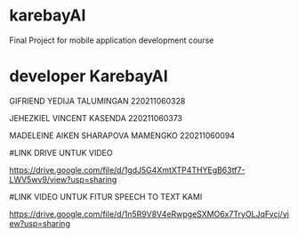 # karebayAI

Final Project for mobile application development course

# developer KarebayAI 

GIFRIEND YEDIJA TALUMINGAN	220211060328

JEHEZKIEL VINCENT KASENDA	220211060373

MADELEINE AIKEN SHARAPOVA MAMENGKO 220211060094

#LINK DRIVE UNTUK VIDEO

https://drive.google.com/file/d/1gdJ5G4XmtXTP4THYEgB63tf7-LWV5wv9/view?usp=sharing

#LINK VIDEO UNTUK FITUR SPEECH TO TEXT KAMI

https://drive.google.com/file/d/1n5R9V8V4eRwpgeSXMO6x7TryOLJqFvcj/view?usp=sharing
